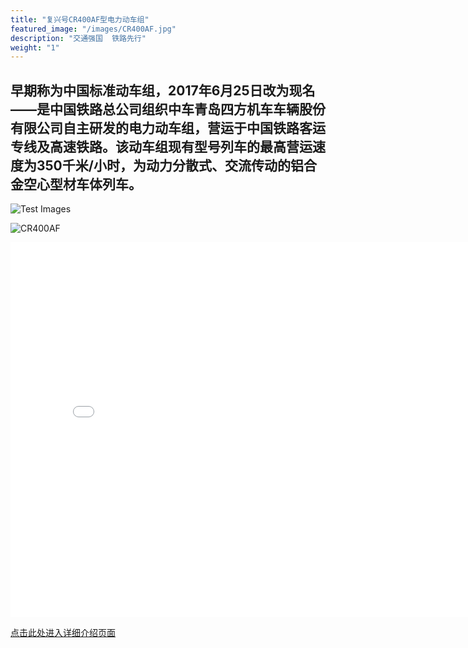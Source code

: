 ```yaml
---
title: "复兴号CR400AF型电力动车组"
featured_image: "/images/CR400AF.jpg"
description: "交通强国  铁路先行"
weight: "1"
---
```


## 早期称为中国标准动车组，2017年6月25日改为现名——是中国铁路总公司组织中车青岛四方机车车辆股份有限公司自主研发的电力动车组，营运于中国铁路客运专线及高速铁路。该动车组现有型号列车的最高营运速度为350千米/小时，为动力分散式、交流传动的铝合金空心型材车体列车。

![Test Images](/CR400AF.jpg)

![CR400AF](/images/CR400AF1.jpg)

<iframe src="//player.bilibili.com/player.html?aid=512956385&bvid=BV1o3411w7QC&cid=758772646&p=1" scrolling="no" border="0" frameborder="no" framespacing="0" allowfullscreen="true" width="800px" height="600px"> </iframe>

[点击此处进入详细介绍页面](https://www.china-emu.cn/EMUs/Model/?detail-12002-101-22.html)